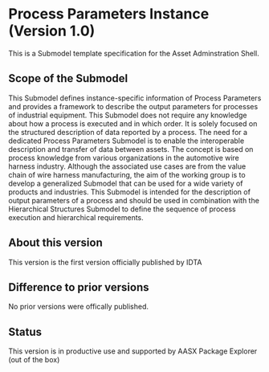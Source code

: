 # Process Parameters Instance (Version 1.0) 

This is a Submodel template specification for the Asset Adminstration Shell.

## Scope of the Submodel 
This Submodel defines instance-specific information of Process Parameters and provides a framework to 
describe the output parameters for processes of industrial equipment. This Submodel does not require any 
knowledge about how a process is executed and in which order. It is solely focused on the structured 
description of data reported by a process.
The need for a dedicated Process Parameters Submodel is to enable the interoperable description and
transfer of data between assets. The concept is based on process knowledge from various organizations in 
the automotive wire harness industry. Although the associated use cases are from the value chain of wire 
harness manufacturing, the aim of the working group is to develop a generalized Submodel that can be used 
for a wide variety of products and industries.
This Submodel is intended for the description of output parameters of a process and should be used in 
combination with the Hierarchical Structures Submodel to define the sequence of process execution and 
hierarchical requirements.

## About this version

This version is the first version officially published by IDTA


## Difference to prior versions

No prior versions were offically published.

## Status

This version is in productive use and supported by AASX Package Explorer (out of the box)
